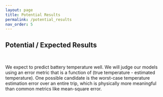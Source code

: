 ```yaml
---
layout: page
title: Potential Results
permalink: /potential_results
nav_order: 5
---
```


## Potential / Expected Results
<br/>

We expect to predict battery temperature well. We will judge our models using an error metric that is a function of (true temperature - estimated temperature). One possible candidate is the worst-case temperature estimation error over an entire trip, which is physically more meaningful than common metrics like mean-square error.
